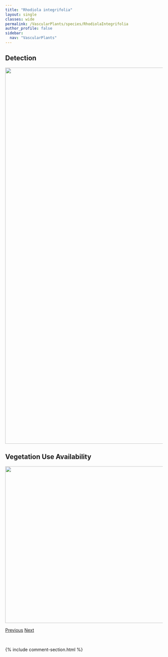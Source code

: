 ```yaml
---
title: "Rhodiola integrifolia"
layout: single
classes: wide
permalink: /VascularPlants/species/RhodiolaIntegrifolia
author_profile: false
sidebar:
  nav: "VascularPlants"
---
```


<h2>Detection</h2>

<a href="https://drive.google.com/uc?export=view&id=1Lslyi71NuPIqWMdEz-IrrRv41tO5NSsn">
<img src="https://drive.google.com/uc?export=view&id=1Lslyi71NuPIqWMdEz-IrrRv41tO5NSsn" height = "1200" width = "800">
</a>


<h2>Vegetation Use Availability</h2>

<a href="https://drive.google.com/uc?export=view&id=1v3WIYcjmFLMOJkqUcdR13UEcHzBkoraY">
<img src="https://drive.google.com/uc?export=view&id=1v3WIYcjmFLMOJkqUcdR13UEcHzBkoraY" height = "500" width = "1000">
</a>


<a href="/DevelopmentWebsite/VascularPlants/species/RhinanthusMinor" class="pagination--pager" title="Rhinanthus minor">Previous</a> <a href="/DevelopmentWebsite/VascularPlants/species/RhododendronAlbiflorum" class="pagination--pager" title="Rhododendron albiflorum">Next</a>

<p>&nbsp;</p>

{% include comment-section.html %}
